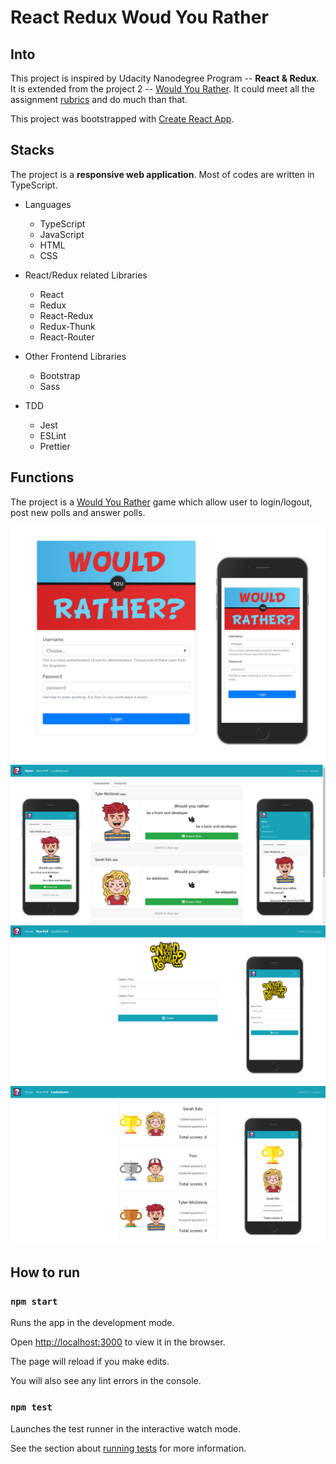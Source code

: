 # React Redux Woud You Rather

## Into

This project is inspired by Udacity Nanodegree Program -- **React & Redux**. It is extended from the project 2 -- [Would You Rather](https://github.com/udacity/reactnd-project-would-you-rather-starter). It could meet all the assignment [rubrics](https://github.com/xssssl/React-Redux-Would-You-Rather/blob/master/rubrics.pdf) and do much than that.
  
This project was bootstrapped with [Create React App](https://github.com/facebook/create-react-app).


## Stacks

The project is a **responsive web application**. Most of codes are written in TypeScript. 

* Languages
  * TypeScript
  * JavaScript
  * HTML
  * CSS

* React/Redux related Libraries
  * React
  * Redux
  * React-Redux
  * Redux-Thunk
  * React-Router

* Other Frontend Libraries
  * Bootstrap
  * Sass

* TDD
  * Jest
  * ESLint
  * Prettier
  
## Functions

The project is a [Would You Rather](https://en.wikipedia.org/wiki/Would_you_rather) game which allow user to login/logout, post new polls and answer polls.

![screenshot login](https://github.com/xssssl/React-Redux-Would-You-Rather/blob/master/screenshots/login_composition.png)
![screenshot home](https://github.com/xssssl/React-Redux-Would-You-Rather/blob/master/screenshots/home_composition.png)
![screenshot newpoll](https://github.com/xssssl/React-Redux-Would-You-Rather/blob/master/screenshots/newpoll_composition.png)
![screenshot leaderboard](https://github.com/xssssl/React-Redux-Would-You-Rather/blob/master/screenshots/leaderboard_composition.png)
  
## How to run

### `npm start`

Runs the app in the development mode.<br  />

Open [http://localhost:3000](http://localhost:3000) to view it in the browser.

The page will reload if you make edits.<br  />

You will also see any lint errors in the console.

### `npm test`

Launches the test runner in the interactive watch mode.<br  />

See the section about [running tests](https://facebook.github.io/create-react-app/docs/running-tests) for more information.